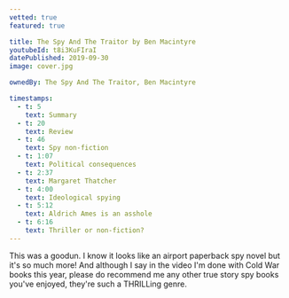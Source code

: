 ```yaml
---
vetted: true
featured: true

title: The Spy And The Traitor by Ben Macintyre
youtubeId: t8i3KuFIraI
datePublished: 2019-09-30
image: cover.jpg

ownedBy: The Spy And The Traitor, Ben Macintyre

timestamps:
  - t: 5
    text: Summary
  - t: 20
    text: Review
  - t: 46
    text: Spy non-fiction
  - t: 1:07
    text: Political consequences
  - t: 2:37
    text: Margaret Thatcher
  - t: 4:00
    text: Ideological spying
  - t: 5:12
    text: Aldrich Ames is an asshole
  - t: 6:16
    text: Thriller or non-fiction?
---
```


This was a goodun. I know it looks like an airport paperback spy novel but it's so much more! And although I say in the video I'm done with Cold War books this year, please do recommend me any other true story spy books you've enjoyed, they're such a THRILLing genre.
